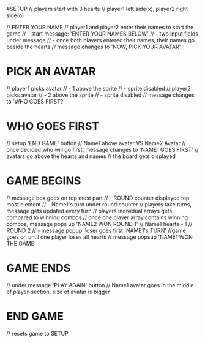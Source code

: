 #SETUP
// players start with 3 hearts
// player1 left side(x), player2 right side(o)

// ENTER YOUR NAME
// player1 and player2 enter their names to start the game 
//  - start message: 'ENTER YOUR NAMES BELOW'
//  - two input fields under message
//  - once both players entered their names, their names go beside the hearts 
// message changes to 'NOW, PICK YOUR AVATAR'

# PICK AN AVATAR
// player1 picks avatar 
//  - 1 above the sprite
//  - sprite disabled
// player2 picks avatar
//  - 2 above the sprite
//  - sprite disabled
// message changes to 'WHO GOES FIRST?'

# WHO GOES FIRST
// setup 'END GAME' button
// Name1 above avatar VS Name2 Avatar
// once decided who will go first, message changes to 'NAME1 GOES FIRST'
// avatars go above the hearts and names
// the board gets displayed

# GAME BEGINS
// message box goes on top most part
//  - ROUND counter displayed top most element
//  - Name1's turn under round counter
// players take turns, message gets updated every turn
// players individual arrays gets compared to winning combos
// once one player array contains winning combos, message pops up 'NAME2 WON ROUND 1'
// Name1 hearts - 1
// ROUND 2
//  - message popup: loser goes first 'NAME1's TURN'
//game goes on until one player loses all hearts
// message popsup 'NAME1 WON THE GAME'

# GAME ENDS
// under message 'PLAY AGAIN' button
// Name1 avatar goes in the middle of player-section, size of avatar is bigger

# END GAME
// resets game to SETUP